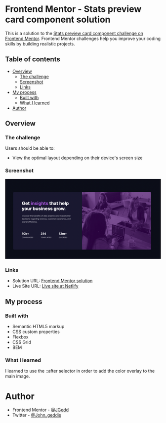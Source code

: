 # Frontend Mentor - Stats preview card component solution

This is a solution to the [Stats preview card component challenge on Frontend Mentor](https://www.frontendmentor.io/challenges/stats-preview-card-component-8JqbgoU62). Frontend Mentor challenges help you improve your coding skills by building realistic projects.

## Table of contents

- [Overview](#overview)
  - [The challenge](#the-challenge)
  - [Screenshot](#screenshot)
  - [Links](#links)
- [My process](#my-process)
  - [Built with](#built-with)
  - [What I learned](#what-i-learned)
- [Author](#author)

## Overview

### The challenge

Users should be able to:

- View the optimal layout depending on their device's screen size

### Screenshot

![Desktop Screenshot](./screenshots/desktop-screenshot.png)

### Links

- Solution URL: [Frontend Mentor solution](https://www.frontendmentor.io/solutions/stats-preview-card-component-RtZOPzWYzd)
- Live Site URL: [Live site at Netlify](https://stats-preview-074a6c.netlify.app/)

## My process

### Built with

- Semantic HTML5 markup
- CSS custom properties
- Flexbox
- CSS Grid
- BEM

### What I learned

I learned to use the ::after selector in order to add the color overlay to the main image.

# Author

- Frontend Mentor - [@JGedd](https://www.frontendmentor.io/profile/JGedd)
- Twitter - [@John_geddis](https://twitter.com/john_geddis)
